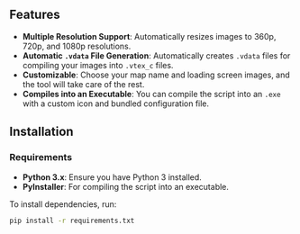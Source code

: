 ## Features

- **Multiple Resolution Support**: Automatically resizes images to 360p, 720p, and 1080p resolutions.
- **Automatic `.vdata` File Generation**: Automatically creates `.vdata` files for compiling your images into `.vtex_c` files.
- **Customizable**: Choose your map name and loading screen images, and the tool will take care of the rest.
- **Compiles into an Executable**: You can compile the script into an `.exe` with a custom icon and bundled configuration file.

## Installation

### Requirements

- **Python 3.x**: Ensure you have Python 3 installed.
- **PyInstaller**: For compiling the script into an executable.

To install dependencies, run:

```bash
pip install -r requirements.txt

